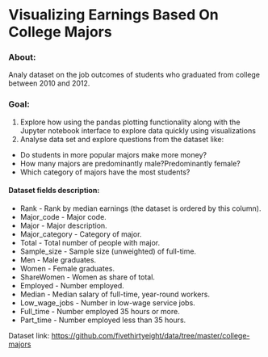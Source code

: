 # Visualizing Earnings Based On College Majors

### About:
Analy dataset on the job outcomes of students who graduated from college between 2010 and 2012. 

### Goal:
1. Explore how using the pandas plotting functionality along with the Jupyter notebook interface to explore data quickly using visualizations
2. Analyse data set and explore questions from the dataset like:

 - Do students in more popular majors make more money?
 - How many majors are predominantly male?Predominantly female?
 - Which category of majors have the most students?


#### Dataset fields description:
 - Rank - Rank by median earnings (the dataset is ordered by this column).
 - Major_code - Major code.
 - Major - Major description.
 - Major_category - Category of major.
 - Total - Total number of people with major.
 - Sample_size - Sample size (unweighted) of full-time.
 - Men - Male graduates.
 - Women - Female graduates.
 - ShareWomen - Women as share of total.
 - Employed - Number employed.
 - Median - Median salary of full-time, year-round workers.
 - Low_wage_jobs - Number in low-wage service jobs.
 - Full_time - Number employed 35 hours or more.
 - Part_time - Number employed less than 35 hours.

Dataset link: https://github.com/fivethirtyeight/data/tree/master/college-majors
